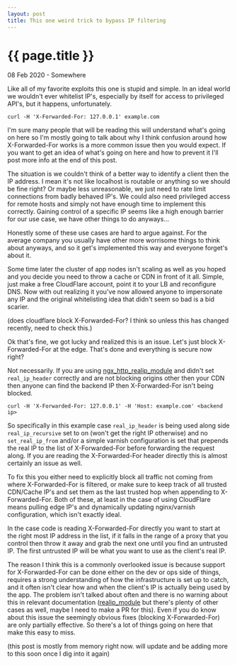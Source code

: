 ```yaml
---
layout: post
title: This one weird trick to bypass IP filtering
---
```


{{ page.title }}
================

<p class="meta">08 Feb 2020 - Somewhere</p>
Like all of my favorite exploits this one is stupid and simple. In an ideal world we wouldn't ever whitelist IP's, especially by itself for access to privileged API's, but it happens, unfortunately.

```
curl -H 'X-Forwarded-For: 127.0.0.1' example.com
```


I'm sure many people that will be reading this will understand what's going on here so I'm mostly going to talk about why I think confusion around how X-Forwarded-For works is a more common issue then you would expect. If you want to get an idea of what's going on here and how to prevent it I'll post more info at the end of this post.

The situation is we couldn't think of a better way to identify a client then the IP address. I mean it's not like localhost is routable or anything so we should be fine right? Or maybe less unreasonable, we just need to rate limit connections from badly behaved IP's. We could also need privileged access for remote hosts and simply not have enough time to implement this correctly. Gaining control of a specific IP seems like a high enough barrier for our use case, we have other things to do anyways...

Honestly some of these use cases are hard to argue against. For the average company you usually have other more worrisome things to think about anyways, and so it get's implemented this way and everyone forget's about it.

Some time later the cluster of app nodes isn't scaling as well as you hoped and you decide you need to throw a cache or CDN in front of it all. Simple, just make a free CloudFlare account, point it to your LB and reconfigure DNS. Now with out realizing it you've now allowed anyone to impersonate any IP and the original whitelisting idea that didn't seem so bad is a bid scarier.

(does cloudflare block X-Forwarded-For? I think so unless this has changed recently, need to check this.)

Ok that's fine, we got lucky and realized this is an issue. Let's just block X-Forwarded-For at the edge. That's done and everything is secure now right?

Not necessarily. If you are using [ngx_http_realip_module](https://nginx.org/en/docs/http/ngx_http_realip_module.html) and didn't set `real_ip_header` correctly and are not blocking origins other then your CDN then anyone can find the backend IP then X-Forwarded-For isn't being blocked.

```
curl -H 'X-Forwarded-For: 127.0.0.1' -H 'Host: example.com' <backend ip>
```

So specifically in this example case `real_ip_header` is being used along side `real_ip_recursive` set to on (won't get the right IP otherwise) and no `set_real_ip_from` and/or a simple varnish configuration is set that prepends the real IP to the list of X-Forwarded-For before forwarding the request along. If you are reading the X-Forwarded-For header directly this is almost certainly an issue as well.

To fix this you either need to explicitly block all traffic not coming from where X-Forwarded-For is filtered, or make sure to keep track of all trusted CDN/Cache IP's and set them as the last trusted hop when appending to X-Forwarded-For. Both of these, at least in the case of using CloudFlare means pulling edge IP's and dynamically updating nginx/varnish configuration, which isn't exactly ideal.

In the case code is reading X-Forwarded-For directly you want to start at the right most IP address in the list, if it falls in the range of a proxy that you control then throw it away and grab the next one until you find an untrusted IP. The first untrusted IP will be what you want to use as the client's real IP.

The reason I think this is a commonly overlooked issue is because support for X-Forwarded-For can be done either on the dev or ops side of things, requires a strong understanding of how the infrastructure is set up to catch, and it often isn't clear how and when the client's IP is actually being used by the app. The problem isn't talked about often and there is no warning about this in relevant documentation ([realip_module](https://nginx.org/en/docs/http/ngx_http_realip_module.html) but there's plenty of other cases as well, maybe I need to make a PR for this). Even if you do know about this issue the seemingly obvious fixes (blocking X-Forwarded-For) are only partially effective. So there's a lot of things going on here that make this easy to miss.


(this post is mostly from memory right now. will update and be adding more to this soon once I dig into it again)
